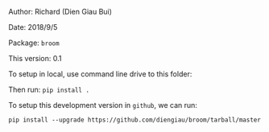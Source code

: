 Author: Richard (Dien Giau Bui)

Date: 2018/9/5

Package: `broom`

This version: 0.1


To setup in local, use command line drive to this folder:

Then run: `pip install .`

To setup this development version in `github`, we can run:

`pip install --upgrade https://github.com/diengiau/broom/tarball/master`